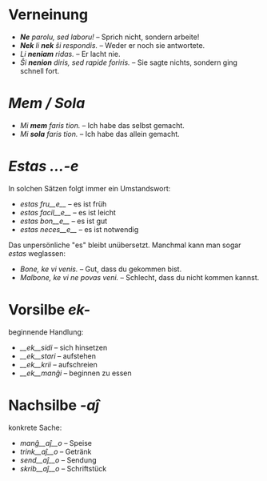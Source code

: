 # Verneinung

- *__Ne__ parolu, sed laboru!*               – Sprich nicht, sondern arbeite!
- *__Nek__ li __nek__ ŝi respondis.*             – Weder er noch sie antwortete.
- *Li __neniam__ ridas.*                     – Er lacht nie.
- *Ŝi __nenion__ diris, sed rapide foriris.* – Sie sagte nichts, sondern ging schnell fort.


# *Mem / Sola*

- *Mi __mem__ faris tion.*  – Ich habe das selbst gemacht.
- *Mi __sola__ faris tion.* – Ich habe das allein gemacht.


# *Estas …-e*

In solchen Sätzen folgt immer ein Umstandswort:

- *estas fru__e__*   – es ist früh
- *estas facil__e__* – es ist leicht
- *estas bon__e__*   – es ist gut
- *estas neces__e__* – es ist notwendig

Das unpersönliche "es" bleibt unübersetzt. Manchmal kann man sogar *estas* weglassen:

- *Bone, ke vi venis.*            – Gut, dass du gekommen bist.
- *Malbone, ke vi ne povas veni.* – Schlecht, dass du nicht kommen kannst.

 

# Vorsilbe *ek-*

beginnende Handlung:

- *__ek__sidi*  – sich hinsetzen
- *__ek__stari* – aufstehen
- *__ek__krii*  – aufschreien
- *__ek__manĝi* – beginnen zu essen
 

# Nachsilbe *-aĵ*

konkrete Sache:

- *manĝ__aĵ__o*  – Speise
- *trink__aĵ__o* – Getränk
- *send__aĵ__o*  – Sendung
- *skrib__aĵ__o* – Schriftstück
 
